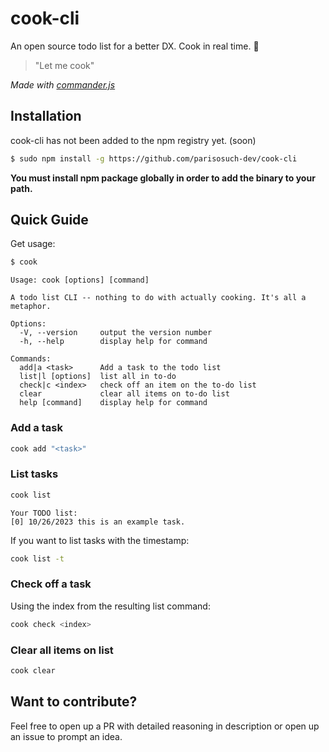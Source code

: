 # cook-cli
An open source todo list for a better DX. Cook in real time. 🍳

> "Let me cook"

*Made with [commander.js](https://github.com/tj/commander.js)*

## Installation
cook-cli has not been added to the npm registry yet. (soon)

```sh
$ sudo npm install -g https://github.com/parisosuch-dev/cook-cli
```

**You must install npm package globally in order to add the binary to your path.**

## Quick Guide
Get usage:
```sh
$ cook
```
```console
Usage: cook [options] [command]

A todo list CLI -- nothing to do with actually cooking. It's all a metaphor.

Options:
  -V, --version     output the version number
  -h, --help        display help for command

Commands:
  add|a <task>      Add a task to the todo list
  list|l [options]  list all in to-do
  check|c <index>   check off an item on the to-do list
  clear             clear all items on to-do list
  help [command]    display help for command
```

### Add a task
```sh
cook add "<task>"
```
### List tasks
```sh
cook list
```
```console
Your TODO list:
[0] 10/26/2023 this is an example task.
```
If you want to list tasks with the timestamp:
```sh
cook list -t
```

### Check off a task
Using the index from the resulting list command:
```sh
cook check <index>
```

### Clear all items on list
```sh
cook clear
```

## Want to contribute?
Feel free to open up a PR with detailed reasoning in description or open up an issue to prompt an idea.
